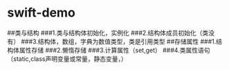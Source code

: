 # swift-demo
##类与结构
###1.类与结构体初始化，实例化
###2.结构体成员初始化（类没有）
###3.结构体，数组，字典为数值类型，类是引用类型
##存储属性
###1.结构体属性存储
###2.懒惰存储
###3.计算属性（set,get）
###4.类属性语句（static,class声明变量或常量，静态变量，）
